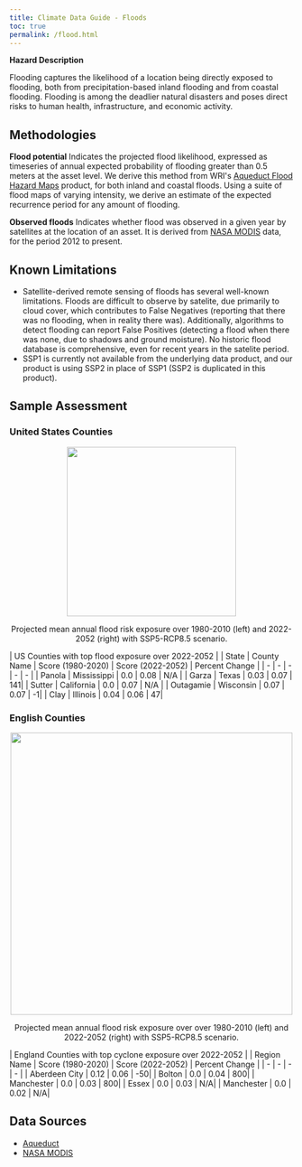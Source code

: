 ```yaml
---
title: Climate Data Guide - Floods
toc: true
permalink: /flood.html
---
```


**Hazard Description**

Flooding captures the likelihood of a location being directly exposed to flooding, both from precipitation-based inland flooding and from coastal flooding.  Flooding is among the deadlier natural disasters and poses direct risks to human health, infrastructure, and economic activity.

## Methodologies
**Flood potential**
Indicates the projected flood likelihood, expressed as timeseries of annual expected probability of flooding greater than 0.5 meters at the asset level.  We derive this method from WRI's [Aqueduct Flood Hazard Maps](https://www.wri.org/data/aqueduct-floods-hazard-maps) product, for both inland and coastal floods.  Using a suite of flood maps of varying intensity, we derive an estimate of the expected recurrence period for any amount of flooding.

**Observed floods**
Indicates whether flood was observed in a given year by satellites at the location of an asset. It is derived from [NASA MODIS](https://www.earthdata.nasa.gov/learn/find-data/near-real-time/modis-nrt-global-flood-product) data, for the period 2012 to present.  

## Known Limitations
- Satellite-derived remote sensing of floods has several well-known limitations.  Floods are difficult to observe by satelite, due primarily to cloud cover, which contributes to False Negatives (reporting that there was no flooding, when in reality there was).  Additionally, algorithms to detect flooding can report False Positives (detecting a flood when there was none, due to shadows and ground moisture).  No historic flood database is comprehensive, even for recent years in the satelite period.
- SSP1 is currently not available from the underlying data product, and our product is using SSP2 in place of SSP1 (SSP2 is duplicated in this product).

## Sample Assessment
### United States Counties

<p align="center">
<img height="300" src="assets/images/dataguide/flood_usa_1980_2020_v_2022-2052.png">
</p>

<p align="center">
Projected mean annual flood risk exposure over 1980-2010 (left) and 2022-2052 (right) with SSP5-RCP8.5 scenario.
</p>

| US Counties with top flood exposure over 2022-2052 |
| State | County Name | Score (1980-2020) | Score (2022-2052) | Percent Change | 
| - | - | - | - | - |
| Panola | Mississippi | 0.0 | 0.08 | N/A |
| Garza | Texas | 0.03 | 0.07 | 141|
| Sutter | California | 0.0 | 0.07 | N/A |
| Outagamie | Wisconsin | 0.07 | 0.07 | -1|
| Clay | Illinois | 0.04 | 0.06 | 47|

### English Counties
<p align="center">
<img height="500" src="assets/images/dataguide/england_floods_585_2022_2052.png">
</p>

<p align="center">
Projected mean annual flood risk exposure over over 1980-2010 (left) and 2022-2052 (right) with SSP5-RCP8.5 scenario.
</p>

| England Counties with top cyclone exposure over 2022-2052 |
| Region Name | Score (1980-2020) | Score (2022-2052) | Percent Change | 
| - | - | - | - | 
| Aberdeen City | 	0.12 | 0.06 | -50| 
| Bolton | 0.0 | 0.04 | 800| 
| Manchester | 0.0 | 0.03 | 800| 
| Essex | 0.0 | 0.03 | N/A| 
| Manchester | 0.0 | 0.02 | N/A| 


## Data Sources
- [Aqueduct](https://www.wri.org/data/aqueduct-floods-hazard-maps)
- [NASA MODIS](https://www.earthdata.nasa.gov/learn/find-data/near-real-time/modis-nrt-global-flood-product) 

